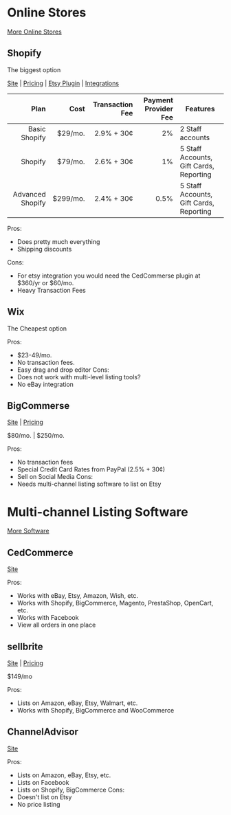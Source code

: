 # Online Stores

[More Online Stores](https://www.ecommerceceo.com/shopify-alternatives/)

## Shopify
The biggest option

[Site](https://www.shopify.com/) | [Pricing](https://www.shopify.com/pricing) | [Etsy Plugin](https://apps.shopify.com/etsy-marketplace-integration) | [Integrations](https://www.shopify.com/channels)

Plan              | Cost     | Transaction Fee | Payment Provider Fee | Features
---:              | ---:     | --------------: | -------------------: | --------
Basic Shopify     | $29/mo.  | 2.9% + 30¢      | 2%                   | 2 Staff accounts
Shopify           | $79/mo.  | 2.6% + 30¢      | 1%                   | 5 Staff Accounts, Gift Cards, Reporting
Advanced Shopify  | $299/mo. | 2.4% + 30¢      | 0.5%                 | 5 Staff Accounts, Gift Cards, Reporting

Pros: 
* Does pretty much everything
* Shipping discounts

Cons:
* For etsy integration you would need the CedCommerse plugin at $360/yr or $60/mo.
* Heavy Transaction Fees


## Wix
The Cheapest option

Pros: 
* $23-49/mo. 
* No transaction fees.
* Easy drag and drop editor
Cons: 
* Does not work with multi-level listing tools?
* No eBay integration

## BigCommerse

[Site](https://www.bigcommerce.com/) | [Pricing](https://www.bigcommerce.com/essentials/pricing/)

$80/mo. | $250/mo.

Pros:
* No transaction fees
* Special Credit Card Rates from PayPal (2.5% + 30¢)
* Sell on Social Media
Cons: 
* Needs multi-channel listing software to list on Etsy

# Multi-channel Listing Software

[More Software](https://deliverr.com/blog/multi-channel-listing-software/)

## CedCommerce
[Site](https://cedcommerce.com/)

Pros: 
* Works with eBay, Etsy, Amazon, Wish, etc.
* Works with Shopify, BigCommerce, Magento, PrestaShop, OpenCart, etc.
* Works with Facebook
* View all orders in one place

## sellbrite
[Site](https://www.sellbrite.com/) | [Pricing](https://www.sellbrite.com/pricing-pro/)

$149/mo

Pros:
* Lists on Amazon, eBay, Etsy, Walmart, etc.
* Works with Shopify, BigCommerce and WooCommerce

## ChannelAdvisor
[Site](https://www.channeladvisor.com/)

Pros:
* Lists on Amazon, eBay, Etsy, etc.
* Lists on Facebook
* Lists on Shopify, BigCommerce
Cons:
* Doesn't list on Etsy
* No price listing
